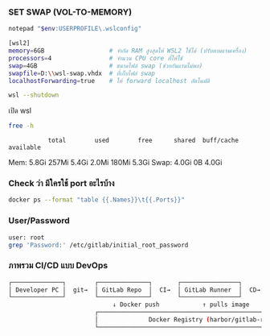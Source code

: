 ### SET SWAP (VOL-TO-MEMORY)
```bash
notepad "$env:USERPROFILE\.wslconfig"
```
```bash
[wsl2]
memory=6GB                  # จำกัด RAM สูงสุดให้ WSL2 ใช้ได้ (ปรับตามแรมเครื่อง)
processors=4                # จำนวน CPU core ที่ให้ใช้
swap=4GB                    # ขนาดไฟล์ swap (ช่วยกันแรมไม่พอ)
swapfile=D:\\wsl-swap.vhdx  # ที่เก็บไฟล์ swap
localhostForwarding=true    # ให้ forward localhost อัตโนมัติ
```

```bash
wsl --shutdown
```
เปิด wsl
```bash
free -h
```
               total        used        free      shared  buff/cache   available
Mem:           5.8Gi       257Mi       5.4Gi       2.0Mi       180Mi       5.3Gi
Swap:          4.0Gi          0B       4.0Gi

### Check ว่า มีใครใช้ port อะไรบ้าง
```bash
docker ps --format "table {{.Names}}\t{{.Ports}}"
```
### User/Password
```bash
user: root 
grep 'Password:' /etc/gitlab/initial_root_password
```
### ภาพรวม CI/CD แบบ DevOps
```bash
┌──────────────┐        ┌──────────────┐       ┌────────────────┐       ┌────────────────┐
│ Developer PC │  git→  │ GitLab Repo  │  CI→  │ GitLab Runner  │  CD→  │ Rancher / K8s  │
└──────────────┘        └──────────────┘       └────────────────┘       └────────────────┘
                             ↓ Docker push            ↑ pulls image          deploys app
                        ┌──────────────────────────────────────────────────────────────┐
                        │              Docker Registry (harbor/gitlab-registry)        │
                        └──────────────────────────────────────────────────────────────┘
```